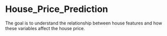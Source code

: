# House_Price_Prediction
 The goal is to understand the relationship between house features and how these variables affect the house price. 
